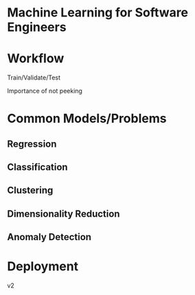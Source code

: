 # Machine Learning for Software Engineers


# Workflow

Train/Validate/Test

Importance of not peeking


# Common Models/Problems

## Regression

## Classification

## Clustering

## Dimensionality Reduction

## Anomaly Detection


#  Deployment

v2
